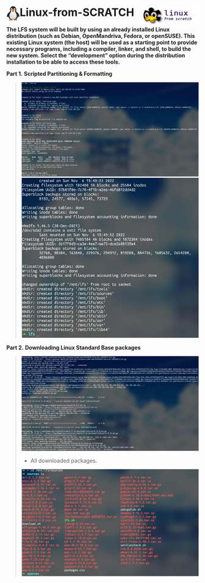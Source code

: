 # <img align='left' src="https://github.com/Sohoxic/Linux-from-SCRATCH/blob/main/assets/linux%20icon/linuxSymbol.png" height="40" width="35"> Linux-from-SCRATCH <img align='right' src="https://github.com/Sohoxic/Linux-from-SCRATCH/blob/main/assets/linux%20icon/LFS.png" height="50" width="150">

**The LFS system will be built by using an already installed Linux distribution (such as Debian, OpenMandriva, Fedora,
or openSUSE). This existing Linux system (the host) will be used as a starting point to provide necessary programs,
including a compiler, linker, and shell, to build the new system. Select the “development” option during the distribution
installation to be able to access these tools.**

**Part 1.** **Scripted Partitioning & Formatting**

> ![setup](https://github.com/Sohoxic/Linux-from-SCRATCH/blob/main/assets/setupdisk.sh.jpg)
> ![setup](https://github.com/Sohoxic/Linux-from-SCRATCH/blob/main/assets/setupdisk.sh1.jpg)

**Part 2.** **Downloading Linux Standard Base packages**

> ![DOWNLOAD](https://github.com/Sohoxic/Linux-from-SCRATCH/blob/main/assets/download.jpg)
> - All downloaded packages.
>
> ![sources](https://github.com/Sohoxic/Linux-from-SCRATCH/blob/main/assets/sources.jpg)
